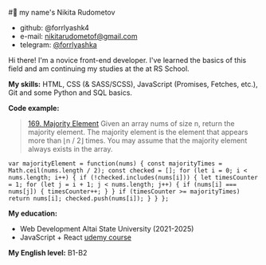 #:wave: my name's Nikita Rudometov

- github: @forrlyashk4
- e-mail: [nikitarudometof@gmail.com](mailto:nikitarudometof@gmail.com)
- telegram: [@forrlyashka](https://www.t.me/forrlyashka)

Hi there! I'm a novice front-end developer. I've learned
the basics of this field and am continuing my studies at the
at RS School.

**My skills:** HTML, CSS (& SASS/SCSS), JavaScript
(Promises, Fetches, etc.), Git and some Python and SQL
basics.

**Code example:**
> [169. Majority Element](https://leetcode.com/problems/majority-element/description/?envType=study-plan-v2&envId=top-interview-150)
> Given an array nums of size n, return the majority element.
> The majority element is the element that appears more
> than ⌊n / 2⌋ times. You may assume that the majority element
> always exists in the array.

`
var majorityElement = function(nums) {
    const majorityTimes = Math.ceil(nums.length / 2);
    const checked = [];
    for (let i = 0; i < nums.length; i++) {
        if (!checked.includes(nums[i])) {
            let timesCounter = 1;
            for (let j = i + 1; j < nums.length; j++) {
                if (nums[i] === nums[j]) {
                    timesCounter++;
                }
            }
            if (timesCounter >= majorityTimes) return nums[i];
            checked.push(nums[i]);
        }
    }
};
`

**My education:**
- Web Development
  Altai State University (2021-2025)
- JavaScript + React
  [udemy course](https://www.udemy.com/course/javascript_full/)

**My English level:** B1-B2